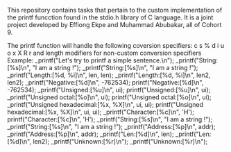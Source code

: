 This repository contains tasks that pertain to the custom implementation of the printf funcction found in the stdio.h library of C language. It is a joint project developed by Effiong Ekpe and Muhammad Abubakar, all of Cohort 9.

The printf function will handle the following coversion specifiers:
c
s
%
d
i
u
o
x
X
R
r
and length modifiers for non-custom conversion specifiers
Example:
_printf("Let's try to printf a simple sentence.\n");
_printf("String:[%s]\n", "I am a string !");
_printf("String:[%s]\n", "I am a string !");
_printf("Length:[%d, %i]\n", len, len);
_printf("Length:[%d, %i]\n", len2, len2);
    _printf("Negative:[%d]\n", -762534);
    printf("Negative:[%d]\n", -762534);
    _printf("Unsigned:[%u]\n", ui);
    printf("Unsigned:[%u]\n", ui);
    _printf("Unsigned octal:[%o]\n", ui);
    printf("Unsigned octal:[%o]\n", ui);
    _printf("Unsigned hexadecimal:[%x, %X]\n", ui, ui);
    printf("Unsigned hexadecimal:[%x, %X]\n", ui, ui);
    _printf("Character:[%c]\n", 'H');
    printf("Character:[%c]\n", 'H');
    _printf("String:[%s]\n", "I am a string !");
    _printf("String:[%s]\n", "I am a string !");
    _printf("Address:[%p]\n", addr);
    _printf("Address:[%p]\n", addr);
    _printf("Len:[%d]\n", len);
    _printf("Len:[%d]\n", len2);
    _printf("Unknown:[%r]\n");
    _printf("Unknown:[%r]\n");
